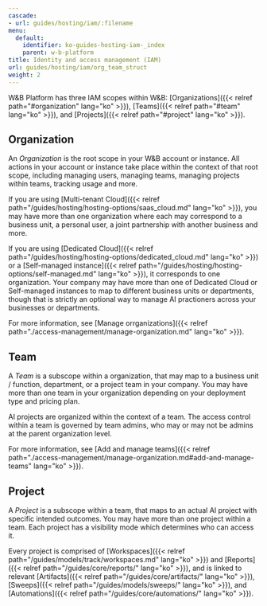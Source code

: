 ```yaml
---
cascade:
- url: guides/hosting/iam/:filename
menu:
  default:
    identifier: ko-guides-hosting-iam-_index
    parent: w-b-platform
title: Identity and access management (IAM)
url: guides/hosting/iam/org_team_struct
weight: 2
---
```


W&B Platform has three IAM scopes within W&B: [Organizations]({{< relref path="#organization" lang="ko" >}}), [Teams]({{< relref path="#team" lang="ko" >}}), and [Projects]({{< relref path="#project" lang="ko" >}}).

## Organization

An *Organization* is the root scope in your W&B account or instance. All actions in your account or instance take place within the context of that root scope, including managing users, managing teams, managing projects within teams, tracking usage and more.

If you are using [Multi-tenant Cloud]({{< relref path="/guides/hosting/hosting-options/saas_cloud.md" lang="ko" >}}), you may have more than one organization where each may correspond to a business unit, a personal user, a joint partnership with another business and more.

If you are using [Dedicated Cloud]({{< relref path="/guides/hosting/hosting-options/dedicated_cloud.md" lang="ko" >}}) or a [Self-managed instance]({{< relref path="/guides/hosting/hosting-options/self-managed.md" lang="ko" >}}), it corresponds to one organization. Your company may have more than one of Dedicated Cloud or Self-managed instances to map to different business units or departments, though that is strictly an optional way to manage AI practioners across your businesses or departments.

For more information, see [Manage orrganizations]({{< relref path="./access-management/manage-organization.md" lang="ko" >}}).

## Team

A *Team* is a subscope within a organization, that may map to a business unit / function, department, or a project team in your company. You may have more than one team in your organization depending on your deployment type and pricing plan.

AI projects are organized within the context of a team. The access control within a team is governed by team admins, who may or may not be admins at the parent organization level.

For more information, see [Add and manage teams]({{< relref path="./access-management/manage-organization.md#add-and-manage-teams" lang="ko" >}}).

## Project

A *Project* is a subscope within a team, that maps to an actual AI project with specific intended outcomes. You may have more than one project within a team. Each project has a visibility mode which determines who can access it.


Every project is comprised of [Workspaces]({{< relref path="/guides/models/track/workspaces.md" lang="ko" >}}) and [Reports]({{< relref path="/guides/core/reports/" lang="ko" >}}), and is linked to relevant [Artifacts]({{< relref path="/guides/core/artifacts/" lang="ko" >}}), [Sweeps]({{< relref path="/guides/models/sweeps/" lang="ko" >}}), and [Automations]({{< relref path="/guides/core/automations/" lang="ko" >}}).